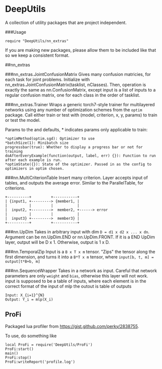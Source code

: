 # DeepUtils
A collection of utility packages that are project independent.

###Usage

```
require "DeepUtils/nn_extras"
```

If you are making new packages, please allow them to be included like that so we keep a consistent format.

##nn\_extras

###nn\_extras.JointConfusionMatrix
Gives many confusion matricies, for each task for joint problems. Initialize with nn\_extras.JointConfusionMatrix(tasklist, nClasses). Then, operation is exactly the same as nn.ConfusionMatrix, except input is a list of inputs to a regular confusion matrix, one for each class in the order of tasklist.

###nn\_extras.Trainer
Wraps a generic torch7-style trainer for multilayered networks using any number of optimization schemes from the `optim` package. Call either train or test with (model, criterion, x, y, params) to train or test the model. 

Params to the and defaults, * indicates params only applicable to train:
```
*optimMethod(optim.sgd): Optimizer to use
*batchSize(1): Minibatch size
progressbar(true): Whether to display a progress bar or not for training
doAfterEveryExample(function(output, label, err) {}): Function to run after each example is run.
*optimState({}): State of the optimizer. Passed in as the config to optimizers in optim chosen.
```

###nn.MultiCriterionTable
Insert many criterion. Layer accepts input of tables, and outputs the average error. Similar to the ParallelTable, for criterions.

```
+----------+         +-----------+
| {input1, +---------> {member1, |
|          |         |           |
|  input2, +--------->  member2, +------> error
|          |         |           |
|  input3} +--------->  member3} |
+----------+         +-----------+
```

###nn.UpDim
Takes in arbitrary input with dim `D = d1 x d2 x ... x dn`.
Argument can be nn.UpDim.END or nn.UpDim.FRONT. If it is a END UpDim layer, output will be D x 1. Otherwise, output is 1 x D.

###nn.TemporalZip
Input is a `B x T x m` tensor. "Zips" the tensor along the first dimension, and turns it into a `B*T x m` tensor, where `input[b, t, m] = output[t*B+b, m]`

###nn.SequenceWrapper
Takes in a network as input. Careful that network parameters are only `weight` and `bias`, otherwise this layer will not work.
input is supposed to be a table of inputs, where each element is in the correct format
of the input of mlp
the outout is table of outputs

```
Input: X_{i=1}^{N}
Output: Y_i = mlp(X_i)
```

## ProFi

Packaged lua profiler from https://gist.github.com/perky/2838755.

To use, do something like 

```
local ProFi = require('DeepUtils/ProFi')
ProFi:start()
main()
ProFi:stop()
ProFi:writeReport('profile.log')
```

